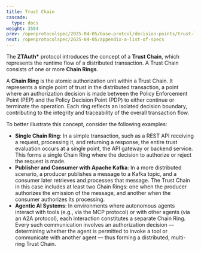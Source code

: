 ```yaml
---
title: Trust Chain
cascade:
  type: docs
weight: 3504
prev: /openprotocolspec/2025-04-05/base-protcol/decision-points/trust-level
next: /openprotocolspec/2025-04-05/appendix-a-list-of-specs
---
```


The **ZTAuth\*** protocol introduces the concept of a **Trust Chain**, which represents the runtime flow of a distributed transaction. A Trust Chain consists of one or more **Chain Rings**.

A **Chain Ring** is the atomic authorization unit within a Trust Chain. It represents a single point of trust in the distributed transaction, a point where an authorization decision is made between the Policy Enforcement Point (PEP) and the Policy Decision Point (PDP) to either continue or terminate the operation. Each ring reflects an isolated decision boundary, contributing to the integrity and traceability of the overall transaction flow.

To better illustrate this concept, consider the following examples:

- **Single Chain Ring**: In a simple transaction, such as a REST API receiving a request, processing it, and returning a response, the entire trust evaluation occurs at a single point, the API gateway or backend service. This forms a single Chain Ring where the decision to authorize or reject the request is made.
- **Publisher and Consumer with Apache Kafka**: In a more distributed scenario, a producer publishes a message to a Kafka topic, and a consumer later retrieves and processes that message. The Trust Chain in this case includes at least two Chain Rings: one when the producer authorizes the emission of the message, and another when the consumer authorizes its processing.
- **Agentic AI Systems**: In environments where autonomous agents interact with tools (e.g., via the MCP protocol) or with other agents (via an A2A protocol), each interaction constitutes a separate Chain Ring. Every such communication involves an authorization decision — determining whether the agent is permitted to invoke a tool or communicate with another agent — thus forming a distributed, multi-ring Trust Chain.
